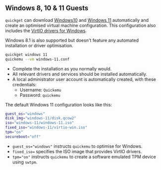 
## Windows 8, 10 & 11 Guests

`quickget` can download
[Windows10](https://www.microsoft.com/software-download/windows10) and
[Windows 11](https://www.microsoft.com/software-download/windows11) automatically
and create an optimised virtual machine configuration.  This configuration also
includes the
[VirtIO drivers for Windows](https://fedorapeople.org/groups/virt/virtio-win/direct-downloads/).

Windows 8.1 is also supported but doesn't feature any automated installation or
driver optimisation.


```bash
quickget windows 11
quickemu --vm windows-11.conf
```

* Complete the installation as you normally would.
* All relevant drivers and services should be installed automatically.
* A local administrator user account is automatically created, with these credentials:
  -   Username: `Quickemu`
  -   Password: `quickemu`


The default Windows 11 configuration looks like this:

```bash
guest_os="windows"
disk_img="windows-11/disk.qcow2"
iso="windows-11/windows-11.iso"
fixed_iso="windows-11/virtio-win.iso"
tpm="on"
secureboot="off"
```

* `guest_os="windows"` instructs `quickemu` to optimise for Windows.
* `fixed_iso=` specifies the ISO image that provides VirtIO drivers.
* `tpm="on"` instructs `quickemu` to create a software emulated TPM device using `swtpm`.
